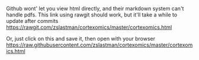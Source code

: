 Github wont' let you view html directly, and their markdown system can't handle pdfs. This link using rawgit should work, but it'll take a while to update after commits
https://rawgit.com/zslastman/cortexomics/master/cortexomics.html


Or, just click on this and save it, then open with your browser  
https://raw.githubusercontent.com/zslastman/cortexomics/master/cortexomics.html

